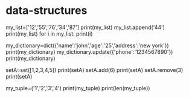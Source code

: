 # data-structures
my_list=['12','55','76','34','87']
print(my_list)
my_list.append('44')
print(my_list)
for i in my_list:
    print(i)


my_dictionary=dict({'name':'john','age':'25','address':'new york'})
print(my_dictionary)
my_dictionary.update({'phone':'1234567890'})
print(my_dictionary)

setA=set([1,2,3,4,5])
print(setA)
setA.add(6)
print(setA)
setA.remove(3)
print(setA)

my_tuple=('1','2','3','4')
print(my_tuple)
print(len(my_tuple))
